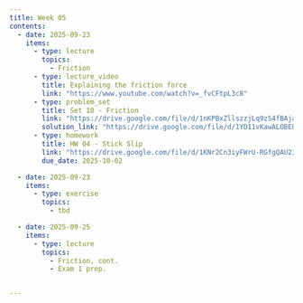 ```yaml
---
title: Week 05
contents:
  - date: 2025-09-23
    items:
      - type: lecture
        topics:
          - Friction
      - type: lecture_video
        title: Explaining the friction force
        link: "https://www.youtube.com/watch?v=_fvCFtpL3c8"
      - type: problem_set
        title: Set 10 - Friction
        link: "https://drive.google.com/file/d/1nKPBxZllszzjLq9zS4fBAja8wvQ8A845/view?usp=share_link"
        solution_link: "https://drive.google.com/file/d/1YD11vKawALOBEUAqujTqKGxoFW5rkHyq/view?usp=drive_link"
      - type: homework
        title: HW 04 - Stick Slip
        link: "https://drive.google.com/file/d/1KNr2Cn3iyFWrU-RGfgQAU23Et5GENMxh/view?usp=share_link"
        due_date: 2025-10-02

  - date: 2025-09-23
    items:
      - type: exercise
        topics:
          - tbd

  - date: 2025-09-25
    items:
      - type: lecture
        topics:
          - Friction, cont.
          - Exam 1 prep.


---
```

